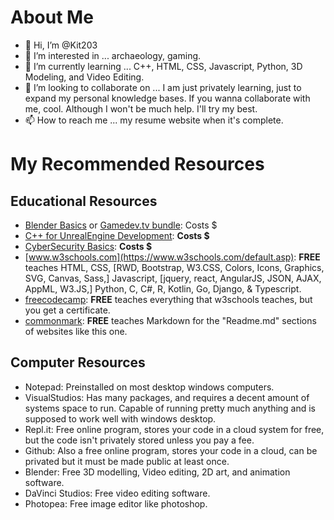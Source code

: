 # About Me
- 👋 Hi, I’m @Kit203
- 👀 I’m interested in ... archaeology, gaming. 
- 🌱 I’m currently learning ... C++, HTML, CSS, Javascript, Python, 3D Modeling, and Video Editing. 
- 💞️ I’m looking to collaborate on ... I am just privately learning, just to expand my personal knowledge bases. If you wanna collaborate with me, cool. Although I won't be much help. I'll try my best. 
- 📫 How to reach me ... my resume website when it's complete.

# My Recommended Resources
## Educational Resources
- [Blender Basics](https://www.udemy.com/course/blendertutorial/) or [Gamedev.tv bundle](https://www.gamedev.tv/p/blender-bundle/?coupon_code=AUTUMN): Costs $
- [C++ for UnrealEngine Development](https://www.udemy.com/course/unrealcourse/): __Costs $__
- [CyberSecurity Basics](https://www.udemy.com/course/the-complete-internet-security-privacy-course-volume-1/): __Costs $__
- [www.w3schools.com](https://www.w3schools.com/default.asp): __FREE__ teaches HTML, CSS, [RWD, Bootstrap, W3.CSS, Colors, Icons, Graphics, SVG, Canvas, Sass,] Javascript, [jquery, react, AngularJS, JSON, AJAX, AppML, W3.JS,] Python, C, C#, R, Kotlin, Go, Django, & Typescript. 
- [freecodecamp](https://www.freecodecamp.org/): __FREE__ teaches everything that w3schools teaches, but you get a certificate.
- [commonmark](https://commonmark.org/help/): __FREE__ teaches Markdown for the "Readme.md" sections of websites like this one. 

## Computer Resources
- Notepad: Preinstalled on most desktop windows computers. 
- VisualStudios: Has many packages, and requires a decent amount of systems space to run. Capable of running pretty much anything and is supposed to work well with windows desktop.
- Repl.it: Free online program, stores your code in a cloud system for free, but the code isn't privately stored unless you pay a fee. 
- Github: Also a free online program, stores your code in a cloud, can be privated but it must be made public at least once. 
- Blender: Free 3D modelling, Video editing, 2D art, and animation software. 
- DaVinci Studios: Free video editing software. 
- Photopea: Free image editor like photoshop. 

<!---
Kit203/Kit203 is a ✨ special ✨ repository because its `README.md` (this file) appears on your GitHub profile.
You can click the Preview link to take a look at your changes.
--->
